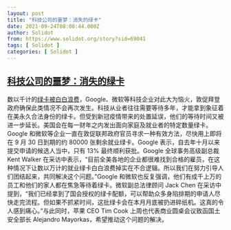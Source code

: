 ```yaml
---
layout: post
title: "科技公司的噩梦：消失的绿卡"
date: 2021-09-24T08:08:44.000Z
author: Solidot
from: https://www.solidot.org/story?sid=69041
tags: [ Solidot ]
categories: [ Solidot ]
---
```

<!--1632470924000-->
[科技公司的噩梦：消失的绿卡](https://www.solidot.org/story?sid=69041)
------

<div>
数以千计的<a href="https://www.axios.com/tech-firms-nightmare-vanishing-green-cards-587ef9a5-8152-465f-ac9a-3f1c913ead48.html" target="_blank">绿卡被白白浪费</a>，Google、微软等科技企业对此大为恼火，敦促拜登政府确保此类情况不会再次发生。科技从业者往往需要等待多年，才能拿到象征着在美永久合法身份的绿卡。但受到新冠疫情带来的处置延误，他们的等待时间又被进一步延长。美国会在每一财年之内发出面向家庭及就业者的特定数量绿卡。Google 和微软等企业一直在敦促联邦政府官员寻求一种有效方法，尽快用上即将在 9 月 30 日到期的约 80000 张剩余就业绿卡。Google 表示，自去年十月以来提交申请的候选人当中，只有 13% 最终顺利获批。Google 全球事务高级副总裁 Kent Walker 在采访中表示，“目前全美各地的企业都很难找到合格的雇员，在这种情况下让数以万计的就业绿卡白白浪费掉实在不合逻辑。所以我们在努力引导人们团结起来，共同解决这个问题。”Google 和微软也反复强调，他们有成千上万的员工和他们的家人都在焦急等待着绿卡。微软副总法律顾问 Jack Chen 在采访中提到，“我们已经拿到了国会授权的绿卡配额，可以帮助众多身陷排期的申请人尽快走完流程。但如果不抓紧时间，这批绿卡会在本月月底被扔进碎纸机。这真的令人感到痛心。”与此同时，苹果 CEO Tim Cook 上周也代表商业圆桌会议致函国土安全部长 Alejandro Mayorkas，希望推动这个问题的解决。
</div>
